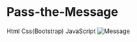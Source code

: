 # Pass-the-Message
Html Css(Bootstrap) JavaScript
![Message](https://github.com/kubraStack/Pass-the-Message/assets/90907447/22445203-7e1b-4c2e-981d-045d69e288b6)
